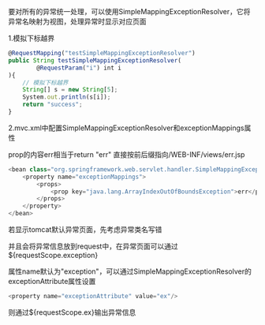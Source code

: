 要对所有的异常统一处理，可以使用SimpleMappingExceptionResolver，它将异常名映射为视图，处理异常时显示对应页面



1.模拟下标越界

```javascript
@RequestMapping("testSimpleMappingExceptionResolver")
public String testSimpleMappingExceptionResolver(
        @RequestParam("i") int i
){
    // 模拟下标越界
    String[] s = new String[5];
    System.out.println(s[i]);
    return "success";
}
```

2.mvc.xml中配置SimpleMappingExceptionResolver和exceptionMappings属性

prop的内容err相当于return "err" 直接按前后缀指向/WEB-INF/views/err.jsp

```javascript
<bean class="org.springframework.web.servlet.handler.SimpleMappingExceptionResolver">
    <property name="exceptionMappings">
        <props>
            <prop key="java.lang.ArrayIndexOutOfBoundsException">err</prop>
        </props>
    </property>
</bean>
```

若显示tomcat默认异常页面，先考虑异常类名写错



并且会将异常信息放到request中，在异常页面可以通过${requestScope.exception}

属性name默认为"exception"，可以通过SimpleMappingExceptionResolver的exceptionAttribute属性设置

```javascript
<property name="exceptionAttribute" value="ex"/>
```

则通过${requestScope.ex}输出异常信息